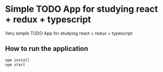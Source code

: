 # Simple TODO App for studying react + redux + typescript

Very simple TODO App for studying react + redux + typescript

## How to run the application

```bash
npm install
npm start
```
